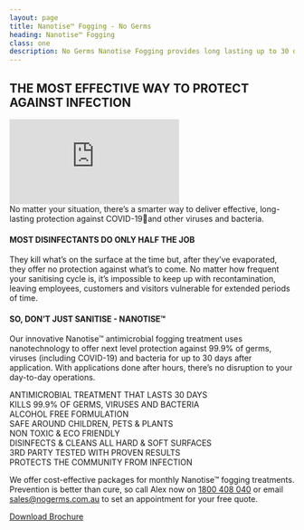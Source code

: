 ```yaml
---
layout: page
title: Nanotise™ Fogging - No Germs
heading: Nanotise™ Fogging
class: one
description: No Germs Nanotise Fogging provides long lasting up to 30 day protection for your home or office.
---
```


<div class="commercial container pt-80 pb-60">
  <div class="row">
      <div class="col-md-12">
          <div class="service-details mb-30 site-heading">
              <h2>THE MOST EFFECTIVE WAY TO PROTECT AGAINST INFECTION</h2>
          </div>
      </div>
  </div>
  <div class="row">
      <div class="embed-responsive embed-responsive-16by9">
          <iframe class="embed-responsive-item" src="https://www.youtube.com/embed/iL9AjeoVaUQ" title="No Germs Nanotise" frameborder="0" allow="accelerometer; autoplay; clipboard-write; encrypted-media; gyroscope; picture-in-picture" allowfullscreen></iframe>
      </div>
  </div>
  <div class="row pb-20">
    <div class="col-lg-12">
    No matter your situation, there’s a smarter way to deliver effective, long-lasting protection against COVID-19and other viruses and bacteria.
    </div>
  </div>
  <div class="row">
    <div class="col-xl-6 col-lg-6 col-sm-12">
      <div class="service-details mb-40 site-heading">
        <h4>MOST DISINFECTANTS DO ONLY HALF THE JOB</h4>
        <p>They kill what’s on the surface at the time but, after they’ve evaporated, they offer no  protection against what’s to come. No matter  how frequent your sanitising cycle is, it’s  impossible to keep up with recontamination,  leaving employees, customers and visitors vulnerable for extended periods of time.</p>
        <h4>SO, DON’T JUST SANITISE - NANOTISE™</h4>
        <p>Our innovative Nanotise™ antimicrobial fogging treatment uses nanotechnology to offer next level protection against 99.9% of germs, viruses (including COVID-19) and bacteria for up to 30 days after application.  With applications done after hours, there’s no disruption to your day-to-day operations.</p>
      </div>
    </div>
    <div class="col-xl-6 col-lg-6 col-sm-12">
      <div class="row">
        <div class="col-6 col-sm-6 bg-lightgreen">
          <div class="row">
            <div id="featurebox" class="col-4">
              <img src="/assets/img/icons/calendar.png" class="img-fluid" alt="">
            </div>
            <div id="featurebox" class="col-8">
              ANTIMICROBIAL TREATMENT THAT LASTS 30 DAYS
            </div>
          </div> <!-- row -->
        </div>
        <div class="col-6 col-sm-6 bg-lightgreen">
          <div class="row">
            <div id="featurebox" class="col-4 col-sm-4 col-xs-4">
              <img src="/assets/img/icons/germs.png" class="img-fluid" alt="">
            </div>
            <div id="featurebox" class="col-8 col-sm-8 col-xs-8">
              KILLS 99.9% OF GERMS, VIRUSES AND BACTERIA
            </div>
          </div> <!-- row -->
        </div>
        <div class="col-6 col-sm-6 bg-lightgreen">
          <div class="row">
            <div id="featurebox" class="col-4 col-sm-4 col-xs-4">
              <img src="/assets/img/icons/bottle.png" class="img-fluid" alt="">
            </div>
            <div id="featurebox" class="col-8 col-sm-8 col-xs-8">
              ALCOHOL FREE FORMULATION
            </div>
          </div> <!-- row -->
        </div>
        <div class="col-6 col-sm-6 bg-lightgreen">
          <div class="row">
            <div id="featurebox" class="col-4 col-sm-4 col-xs-4">
              <img src="/assets/img/icons/family.png" class="img-fluid" alt="">
            </div>
            <div id="featurebox" class="col-8 col-sm-8 col-xs-8">
              SAFE AROUND CHILDREN, PETS & PLANTS
            </div>
          </div> <!-- row -->
        </div>
        <div class="col-6 col-sm-6 bg-lightgreen">
          <div class="row">
            <div id="featurebox" class="col-4 col-sm-4 col-xs-4">
                <img src="/assets/img/icons/leaf.png" class="img-fluid" alt="">
            </div>
            <div id="featurebox" class="col-8 col-sm-8 col-xs-8">
                NON TOXIC & ECO FRIENDLY
            </div>
          </div> <!-- row -->
        </div>
        <div class="col-6 col-sm-6 bg-lightgreen">
          <div class="row">
            <div id="featurebox" class="col-4 col-sm-4 col-xs-4">
                <img src="/assets/img/icons/lounge.png" class="img-fluid" alt="">
            </div>
            <div id="featurebox" class="col-8 col-sm-8 col-xs-8">
                DISINFECTS & CLEANS ALL HARD & SOFT SURFACES
            </div>
          </div> <!-- row -->
        </div>
        <div class="col-6 col-sm-6 bg-lightgreen">
          <div class="row">
            <div id="featurebox" class="col-4 col-sm-4 col-xs-4">
              <img src="/assets/img/icons/dropper.png" class="img-fluid" alt="">
            </div>
            <div id="featurebox" class="col-8 col-sm-8 col-xs-8">
              3RD PARTY TESTED WITH PROVEN RESULTS
            </div>
          </div> <!-- row -->
        </div>
        <div class="col-6 col-sm-6 bg-lightgreen">
          <div class="row">
            <div id="featurebox" class="col-4 col-sm-4 col-xs-4">
              <img src="/assets/img/icons/hand.png" class="img-fluid" alt="">
            </div>
            <div id="featurebox" class="col-8 col-sm-8 col-xs-8">
              PROTECTS THE COMMUNITY FROM INFECTION
            </div>
          </div> <!-- row -->
        </div>
      </div><!-- row -->
      <div class="row pt-20">
        <div class="col-12 promo">
          <p>We offer cost-effective packages for  monthly Nanotise™ fogging treatments. Prevention is better than cure, so call  Alex now on <a href="#" class="">1800 408 040</a> or email <a href="mailto:sales@nogerms.com.au?subject=Quote Request" class="">sales@nogerms.com.au</a> to set an appointment for your free quote.</p>
        </div>
      </div>
      <div class="row">
        <div class="col-12">
          <a href="/assets/pdf/NoGermsBrochure_12Jun21.pdf" class="btn">Download Brochure</a>
        </div>
      </div>
    </div>
  </div>
